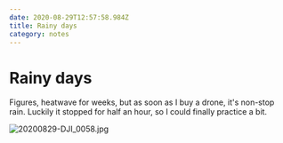 ```yaml
---
date: 2020-08-29T12:57:58.984Z
title: Rainy days
category: notes
---
```

# Rainy days

Figures, heatwave for weeks, but as soon as I buy a drone, it's non-stop rain. Luckily it stopped for half an hour, so I could finally practice a bit.

![20200829-DJI_0058.jpg](https://d3khpbv2gxh34v.cloudfront.net/r/notes/20200829-DJI_0058-720.jpg "1.78")
